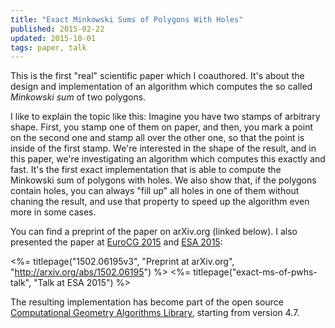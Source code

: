 ```yaml
---
title: "Exact Minkowski Sums of Polygons With Holes"
published: 2015-02-22
updated: 2015-10-01
tags: paper, talk
---
```


This is the first "real" scientific paper which I coauthored. It's about the design and implementation of an algorithm which computes the so called *Minkowski sum* of two polygons.

I like to explain the topic like this: Imagine you have two stamps of arbitrary shape. First, you stamp one of them on paper, and then, you mark a point on the second one and stamp all over the other one, so that the point is inside of the first stamp. We're interested in the shape of the result, and in this paper, we're investigating an algorithm which computes this exactly and fast. It's the first exact implementation that is able to compute the Minkowski sum of polygons with holes. We also show that, if the polygons contain holes, you can always "fill up" all holes in one of them without chaning the result, and use that property to speed up the algorithm even more in some cases.

You can find a preprint of the paper on arXiv.org (linked below). I also presented the paper at [EuroCG 2015](http://eurocg15.fri.uni-lj.si/) and [ESA 2015](http://algo2015.upatras.gr/esa/):

<%= titlepage("1502.06195v3", "Preprint at arXiv.org", "http://arxiv.org/abs/1502.06195") %>
<%= titlepage("exact-ms-of-pwhs-talk", "Talk at ESA 2015") %>

The resulting implementation has become part of the open source [Computational Geometry Algorithms Library](http://cgal.org), starting from version 4.7.
